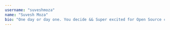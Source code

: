 ```yaml
---
username: "suveshmoza"
name: "Suvesh Moza"
bio: "One day or day one. You decide && Super excited for Open Source contributions"
---
```

